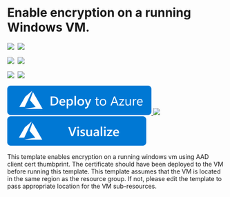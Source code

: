 # Enable encryption on a running Windows VM. 

<IMG SRC="https://azurequickstartsservice.blob.core.windows.net/badges/201-encrypt-running-windows-vm-aad-client-cert/PublicLastTestDate.svg" />&nbsp;
<IMG SRC="https://azurequickstartsservice.blob.core.windows.net/badges/201-encrypt-running-windows-vm-aad-client-cert/PublicDeployment.svg" />&nbsp;

<IMG SRC="https://azurequickstartsservice.blob.core.windows.net/badges/201-encrypt-running-windows-vm-aad-client-cert/FairfaxLastTestDate.svg" />&nbsp;
<IMG SRC="https://azurequickstartsservice.blob.core.windows.net/badges/201-encrypt-running-windows-vm-aad-client-cert/FairfaxDeployment.svg" />&nbsp;

<IMG SRC="https://azurequickstartsservice.blob.core.windows.net/badges/201-encrypt-running-windows-vm-aad-client-cert/BestPracticeResult.svg" />&nbsp;
<IMG SRC="https://azurequickstartsservice.blob.core.windows.net/badges/201-encrypt-running-windows-vm-aad-client-cert/CredScanResult.svg" />&nbsp;

<a href="https://portal.azure.com/#create/Microsoft.Template/uri/https%3A%2F%2Fraw.githubusercontent.com%2Fazure%2Fazure-quickstart-templates%2Fmaster%2F201-encrypt-running-windows-vm-aad-client-cert%2Fazuredeploy.json" target="_blank">
    <img src="https://raw.githubusercontent.com/Azure/azure-quickstart-templates/master/1-CONTRIBUTION-GUIDE/images/deploytoazure.svg?sanitize=true"/>
</a>
<a href="https://portal.azure.us/#create/Microsoft.Template/uri/https%3A%2F%2Fraw.githubusercontent.com%2Fazure%2Fazure-quickstart-templates%2Fmaster%2F201-encrypt-running-windows-vm-aad-client-cert%2Fazuredeploy.json" target="_blank">
    <img src="http://azuredeploy.net/AzureGov.png"/>
</a>
<a href="http://armviz.io/#/?load=https%3A%2F%2Fraw.githubusercontent.com%2FAzure%2Fazure-quickstart-templates%2Fmaster%2F201-encrypt-running-windows-vm-aad-client-cert%2Fazuredeploy.json" target="_blank">
    <img src="https://raw.githubusercontent.com/Azure/azure-quickstart-templates/master/1-CONTRIBUTION-GUIDE/images/visualizebutton.svg?sanitize=true"/>
</a>

This template enables encryption on a running windows vm using AAD client cert thumbprint. The certificate should have been deployed to the VM before running this template. This template assumes that the VM is located in the same region as the resource group. If not, please edit the template to pass appropriate location for the VM sub-resources.

